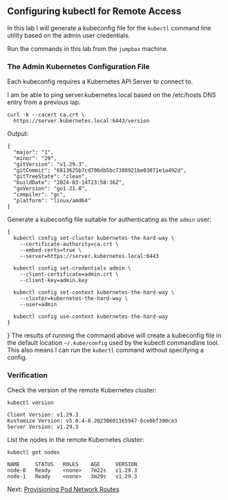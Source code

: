 ## Configuring kubectl for Remote Access

In this lab I will generate a kubeconfig file for the `kubectl` command line utility based on the admin user credentials.

Run the commands in this lab from the `jumpbox` machine.

### The Admin Kubernetes Configuration File


Each kubeconfig requires a Kubernetes API Server to connect to.

I am be able to ping server.kubernetes.local based on the /etc/hosts DNS entry from a previous lap.

```
curl -k --cacert ca.crt \
  https://server.kubernetes.local:6443/version
```

Output:

```
{
  "major": "1",
  "minor": "29",
  "gitVersion": "v1.29.3",
  "gitCommit": "6813625b7cd706db5bc7388921be03071e1a492d",
  "gitTreeState": "clean",
  "buildDate": "2024-03-14T23:58:36Z",
  "goVersion": "go1.21.8",
  "compiler": "gc",
  "platform": "linux/amd64"
}
```

Generate a kubeconfig file suitable for authenticating as the `admin` user:

```
{
  kubectl config set-cluster kubernetes-the-hard-way \
    --certificate-authority=ca.crt \
    --embed-certs=true \
    --server=https://server.kubernetes.local:6443

  kubectl config set-credentials admin \
    --client-certificate=admin.crt \
    --client-key=admin.key

  kubectl config set-context kubernetes-the-hard-way \
    --cluster=kubernetes-the-hard-way \
    --user=admin

  kubectl config use-context kubernetes-the-hard-way
}
```

}
The results of running the command above will create a kubeconfig file in the default location `~/.kube/config` used by the kubectl commandline tool. This also means I can run the `kubectl` command without specifying a config.

### Verification

Check the version of the remote Kubernetes cluster:

```
kubectl version
```

```
Client Version: v1.29.3
Kustomize Version: v5.0.4-0.20230601165947-6ce0bf390ce3
Server Version: v1.29.3
```

List the nodes in the remote Kubernetes cluster:

```
kubectl get nodes
```

```
NAME     STATUS   ROLES    AGE     VERSION
node-0   Ready    <none>   7m22s   v1.29.3
node-1   Ready    <none>   3m29s   v1.29.3

```

Next: [Provisioning Pod Network Routes](https://github.com/AlvaroNieto/kubernetes-deploy/blob/main/docs/11-pod-network-routes.md)
